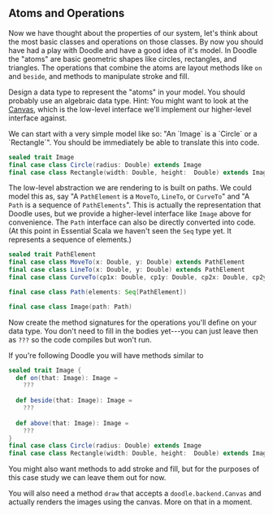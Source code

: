 ## Atoms and Operations

Now we have thought about the properties of our system, let's think about the most basic classes and operations on those classes. By now you should have had a play with Doodle and have a good idea of it's model. In Doodle the "atoms" are basic geometric shapes like circles, rectangles, and triangles. The operations that combine the atoms are layout methods like `on` and `beside`, and methods to manipulate stroke and fill.

Design a data type to represent the "atoms" in your model. You should probably use an algebraic data type. Hint: You might want to look at the [Canvas](https://github.com/underscoreio/doodle-case-study/blob/master/shared/src/main/scala/doodle/backend/Canvas.scala), which is the low-level interface we'll implement our higher-level interface against.

<div class="solution">
We can start with a very simple model like so: "An `Image` is a `Circle` or a `Rectangle`". You should be immediately be able to translate this into code.

```scala
sealed trait Image
final case class Circle(radius: Double) extends Image
final case class Rectangle(width: Double, height:  Double) extends Image
```

The low-level abstraction we are rendering to is built on paths. We could model this as, say "A `PathElement` is a `MoveTo`, `LineTo`, or `CurveTo`" and "A `Path` is a sequence of `PathElements`". This is actually the representation that Doodle uses, but we provide a higher-level interface like `Image` above for convenience. The `Path` interface can also be directly converted into code. (At this point in Essential Scala we haven't seen the `Seq` type yet. It represents a sequence of elements.)

```scala
sealed trait PathElement
final case class MoveTo(x: Double, y: Double) extends PathElement
final case class LineTo(x: Double, y: Double) extends PathElement
final case class CurveTo(cp1x: Double, cp1y: Double, cp2x: Double, cp2y: Double, endX: Double, endY: Double) extends PathElement

final case class Path(elements: Seq[PathElement])

final case class Image(path: Path)
```
</div> 

Now create the method signatures for the operations you'll define on your data type. You don't need to fill in the bodies yet---you can just leave then as `???` so the code compiles but won't run.

<div class="solution">
If you're following Doodle you will have methods similar to

```scala
sealed trait Image {
  def on(that: Image): Image =
    ???
  
  def beside(that: Image): Image =
    ???
  
  def above(that: Image): Image =
    ???
}
final case class Circle(radius: Double) extends Image
final case class Rectangle(width: Double, height:  Double) extends Image
```

You might also want methods to add stroke and fill, but for the purposes of this case study we can leave them out for now.
</div>

You will also need a method `draw` that accepts a `doodle.backend.Canvas` and actually renders the images using the canvas. More on that in a moment.
